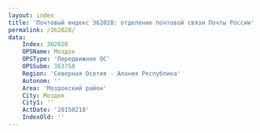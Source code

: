 ```yaml
---
layout: index
title: 'Почтовый индекс 362028: отделение почтовой связи Почты России'
permalink: /362028/
data:
    Index: 362028
    OPSName: Моздок
    OPSType: 'Передвижное ОС'
    OPSSubm: 363750
    Region: 'Северная Осетия - Алания Республика'
    Autonom: ''
    Area: 'Моздокский район'
    City: Моздок
    City1: ''
    ActDate: '20150218'
    IndexOld: ''
---
```

